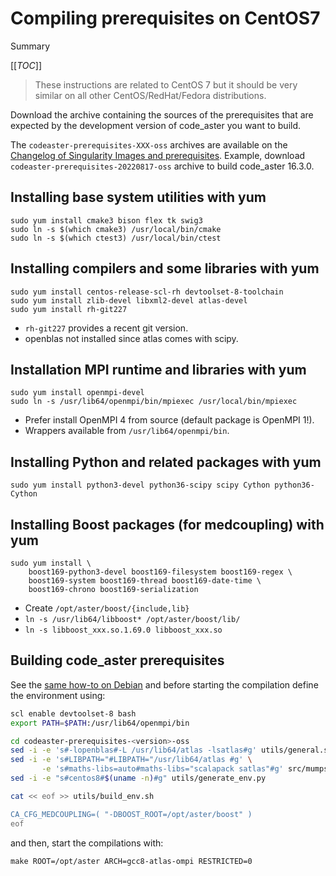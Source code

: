 # Compiling prerequisites on CentOS7

Summary

[[_TOC_]]

> These instructions are related to CentOS 7 but it should be very similar on
> all other CentOS/RedHat/Fedora distributions.

Download the archive containing the sources of the prerequisites that are expected
by the development version of code_aster you want to build.

The `codeaster-prerequisites-XXX-oss` archives are available on the
[Changelog of Singularity Images and prerequisites](../devel/changelog.md).
Example, download `codeaster-prerequisites-20220817-oss` archive to build code_aster 16.3.0.

## Installing base system utilities with yum

```shell
sudo yum install cmake3 bison flex tk swig3
sudo ln -s $(which cmake3) /usr/local/bin/cmake
sudo ln -s $(which ctest3) /usr/local/bin/ctest
```

## Installing compilers and some libraries with yum

```shell
sudo yum install centos-release-scl-rh devtoolset-8-toolchain
sudo yum install zlib-devel libxml2-devel atlas-devel
sudo yum install rh-git227
```

- `rh-git227` provides a recent git version.
- openblas not installed since atlas comes with scipy.

## Installation MPI runtime and libraries with yum

```shell
sudo yum install openmpi-devel
sudo ln -s /usr/lib64/openmpi/bin/mpiexec /usr/local/bin/mpiexec
```

- Prefer install OpenMPI 4 from source (default package is OpenMPI 1!).
- Wrappers available from `/usr/lib64/openmpi/bin`.

## Installing Python and related packages with yum

```shell
sudo yum install python3-devel python36-scipy scipy Cython python36-Cython
```

## Installing Boost packages (for medcoupling) with yum

```shell
sudo yum install \
    boost169-python3-devel boost169-filesystem boost169-regex \
    boost169-system boost169-thread boost169-date-time \
    boost169-chrono boost169-serialization
```

- Create `/opt/aster/boost/{include,lib}`
- `ln -s /usr/lib64/libboost* /opt/aster/boost/lib/`
- `ln -s libboost_xxx.so.1.69.0 libboost_xxx.so`

## Building code_aster prerequisites

See the
[same how-to on Debian](build-prerequisites-debian11.md#building-codeaster-prerequisites)
and before starting the compilation define the environment using:

```bash
scl enable devtoolset-8 bash
export PATH=$PATH:/usr/lib64/openmpi/bin

cd codeaster-prerequisites-<version>-oss
sed -i -e 's#-lopenblas#-L /usr/lib64/atlas -lsatlas#g' utils/general.sh
sed -i -e 's#LIBPATH="#LIBPATH="/usr/lib64/atlas #g' \
       -e 's#maths-libs=auto#maths-libs="scalapack satlas"#g' src/mumps.sh
sed -i -e "s#centos8#$(uname -n)#g" utils/generate_env.py

cat << eof >> utils/build_env.sh

CA_CFG_MEDCOUPLING=( "-DBOOST_ROOT=/opt/aster/boost" )
eof
```

and then, start the compilations with:

```shell
make ROOT=/opt/aster ARCH=gcc8-atlas-ompi RESTRICTED=0
```

